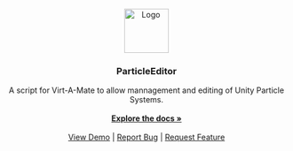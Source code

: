 <!-- PROJECT LOGO -->
<br />
<div align="center">
  <a href="https://github.com/github_username/repo_name">
    <img src="images/logo.png" alt="Logo" width="80" height="80">
  </a>

<h3 align="center">ParticleEditor</h3>

  <p align="center">
    A script for Virt-A-Mate to allow mannagement and editing of Unity Particle Systems. 
    <br />
    <br />
    <a href="https://github.com/ICannotDie/ParticleEditor/wiki"><strong>Explore the docs »</strong></a>
    <br />
    <br />
    <a href="https://github.com/ICannotDie/ParticleEditor">View Demo</a>
    |
    <a href="https://github.com/ICannotDie/ParticleEditor/issues">Report Bug</a>
    |
    <a href="https://github.com/ICannotDie/ParticleEditor/issues">Request Feature</a>
  </p>
</div>
